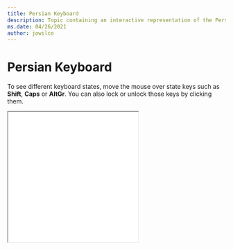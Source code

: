 ```yaml
--- 
title: Persian Keyboard 
description: Topic containing an interactive representation of the Persian Keyboard 
ms.date: 04/26/2021 
author: jowilco 
--- 
```

 
# Persian Keyboard 
 
To see different keyboard states, move the mouse over state keys such as **Shift**, **Caps** or **AltGr**. You can also lock or unlock those keys by clicking them. 
 
<iframe src="kbdfa.html" height="300"></iframe> 
